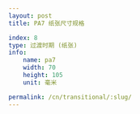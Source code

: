 ```yaml
---
layout: post
title: PA7 纸张尺寸规格

index: 8
type: 过渡时期 (纸张)
info:
    name: pa7
    width: 70
    height: 105
    unit: 毫米

permalink: /cn/transitional/:slug/
---
```



